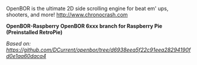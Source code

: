 OpenBOR is the ultimate 2D side scrolling engine for beat em' ups, shooters, and more!
http://www.chronocrash.com

**OpenBOR-Raspberry
OpenBOR 6xxx branch for Raspberry Pie (Preinstalled RetroPie)**

*Based on:
https://github.com/DCurrent/openbor/tree/d6938eea5f22c91eea28294190fd0e1aa60daca4*
